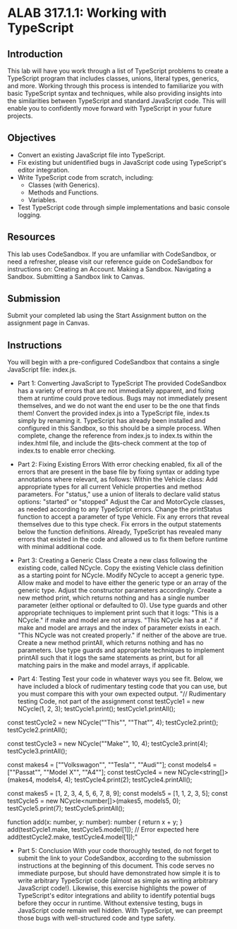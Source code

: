 # ALAB 317.1.1: Working with TypeScript


## Introduction
This lab will have you work through a list of TypeScript problems to create a TypeScript program that includes classes, unions, literal types, generics, and more. Working through this process is intended to familiarize you with basic TypeScript syntax and techniques, while also providing insights into the similarities between TypeScript and standard JavaScript code. This will enable you to confidently move forward with TypeScript in your future projects.

## Objectives
- Convert an existing JavaScript file into TypeScript.
- Fix existing but unidentified bugs in JavaScript code using TypeScript's editor integration.
- Write TypeScript code from scratch, including:
    - Classes (with Generics).
    - Methods and Functions.
    - Variables.
- Test TypeScript code through simple implementations and basic console logging.

## Resources
This lab uses CodeSandbox. If you are unfamiliar with CodeSandbox, or need a refresher, please visit our reference guide on CodeSandbox for instructions on:
Creating an Account.
Making a Sandbox.
Navigating a Sandbox.
Submitting a Sandbox link to Canvas.

## Submission
Submit your completed lab using the Start Assignment button on the assignment page in Canvas.

## Instructions
You will begin with a pre-configured CodeSandbox that contains a single JavaScript file: index.js. 
- Part 1: Converting JavaScript to TypeScript
The provided CodeSandbox has a variety of errors that are not immediately apparent, and fixing them at runtime could prove tedious. Bugs may not immediately present themselves, and we do not want the end user to be the one that finds them!
Convert the provided index.js into a TypeScript file, index.ts simply by renaming it.
TypeScript has already been installed and configured in this Sandbox, so this should be a simple process. When complete, change the reference from index.js to index.ts within the index.html file, and include the @ts-check comment at the top of index.ts to enable error checking.

- Part 2: Fixing Existing Errors
With error checking enabled, fix all of the errors that are present in the base file by fixing syntax or adding type annotations where relevant, as follows:
Within the Vehicle class:
Add appropriate types for all current Vehicle properties and method parameters.
For "status," use a union of literals to declare valid status options:
"started" or "stopped"
Adjust the Car and MotorCycle classes, as needed according to any TypeScript errors.
Change the printStatus function to accept a parameter of type Vehicle.
Fix any errors that reveal themselves due to this type check.
Fix errors in the output statements below the function definitions.
Already, TypeScript has revealed many errors that existed in the code and allowed us to fix them before runtime with minimal additional code.

- Part 3: Creating a Generic Class
Create a new class following the existing code, called NCycle.
Copy the existing Vehicle class definition as a starting point for NCycle.
Modify NCycle to accept a generic type.
Allow make and model to have either the generic type or an array of the generic type.
Adjust the constructor parameters accordingly.
Create a new method print, which returns nothing and has a single number parameter (either optional or defaulted to 0).
Use type guards and other appropriate techniques to implement print such that it logs:
"This is a <make> <model> NCycle." if make and model are not arrays.
"This NCycle has a <make> <model> at <parameter>." if make and model are arrays and the index of parameter exists in each.
"This NCycle was not created properly." if neither of the above are true.
Create a new method printAll, which returns nothing and has no parameters.
Use type guards and appropriate techniques to implement printAll such that it logs the same statements as print, but for all matching pairs in the make and model arrays, if applicable.

- Part 4: Testing
Test your code in whatever ways you see fit. Below, we have included a block of rudimentary testing code that you can use, but you must compare this with your own expected output.
"// Rudimentary testing Code, not part of the assignment
const testCycle1 = new NCycle<number>(1, 2, 3);
testCycle1.print();
testCycle1.printAll();

const testCycle2 = new NCycle<string>(""This"", ""That"", 4);
testCycle2.print();
testCycle2.printAll();

const testCycle3 = new NCycle<string>(""Make"", 10, 4);
testCycle3.print(4);
testCycle3.printAll();

const makes4 = [""Volkswagon"", ""Tesla"", ""Audi""];
const models4 = [""Passat"", ""Model X"", ""A4""];
const testCycle4 = new NCycle<string[]>(makes4, models4, 4);
testCycle4.print(2);
testCycle4.printAll();

const makes5 = [1, 2, 3, 4, 5, 6, 7, 8, 9];
const models5 = [1, 1, 2, 3, 5];
const testCycle5 = new NCycle<number[]>(makes5, models5, 0);
testCycle5.print(7);
testCycle5.printAll();

function add(x: number, y: number): number {
  return x + y;
}
add(testCycle1.make, testCycle5.model[1]);
// Error expected here
add(testCycle2.make, testCycle4.model[1]);"

- Part 5: Conclusion
With your code thoroughly tested, do not forget to submit the link to your CodeSandbox, according to the submission instructions at the beginning of this document.
This code serves no immediate purpose, but should have demonstrated how simple it is to write arbitrary TypeScript code (almost as simple as writing arbitrary JavaScript code!). 
Likewise, this exercise highlights the power of TypeScript's editor integrations and ability to identify potential bugs before they occur in runtime. Without extensive testing, bugs in JavaScript code remain well hidden. With TypeScript, we can preempt those bugs with well-structured code and type safety.